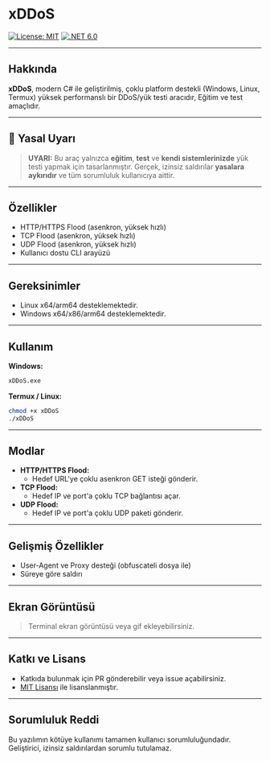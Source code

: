 # xDDoS

[![License: MIT](https://img.shields.io/badge/License-MIT-yellow.svg)](LICENSE)
[![.NET 6.0](https://img.shields.io/badge/.NET-6.0-blue.svg)](https://dotnet.microsoft.com/)

---

## Hakkında

**xDDoS**, modern C# ile geliştirilmiş, çoklu platform destekli (Windows, Linux, Termux) yüksek performanslı bir DDoS/yük testi aracıdır, Eğitim ve test amaçlıdır.

---

## 🚨 Yasal Uyarı

> **UYARI:**
> Bu araç yalnızca **eğitim**, **test** ve **kendi sistemlerinizde** yük testi yapmak için tasarlanmıştır.
> Gerçek, izinsiz saldırılar **yasalara aykırıdır** ve tüm sorumluluk kullanıcıya aittir.

---

## Özellikler

- HTTP/HTTPS Flood (asenkron, yüksek hızlı)
- TCP Flood (asenkron, yüksek hızlı)
- UDP Flood (asenkron, yüksek hızlı)
- Kullanıcı dostu CLI arayüzü
---

## Gereksinimler

- Linux x64/arm64 desteklemektedir.
- Windows x64/x86/arm64 desteklemektedir.

---

## Kullanım

**Windows:**

```sh
xDDoS.exe
```

**Termux / Linux:**

```sh
chmod +x xDDoS
./xDDoS
```

---

## Modlar

- **HTTP/HTTPS Flood:**
  - Hedef URL'ye çoklu asenkron GET isteği gönderir.
- **TCP Flood:**
  - Hedef IP ve port'a çoklu TCP bağlantısı açar.
- **UDP Flood:**
  - Hedef IP ve port'a çoklu UDP paketi gönderir.

---

## Gelişmiş Özellikler

- User-Agent ve Proxy desteği (obfuscateli dosya ile)
- Süreye göre saldırı

---

## Ekran Görüntüsü

> Terminal ekran görüntüsü veya gif ekleyebilirsiniz.

---

## Katkı ve Lisans

- Katkıda bulunmak için PR gönderebilir veya issue açabilirsiniz.
- [MIT Lisansı](LICENSE) ile lisanslanmıştır.

---

## Sorumluluk Reddi

Bu yazılımın kötüye kullanımı tamamen kullanıcı sorumluluğundadır.
Geliştirici, izinsiz saldırılardan sorumlu tutulamaz. 
